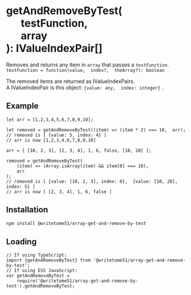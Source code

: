 # getAndRemoveByTest(<br>&nbsp;&nbsp;&nbsp;&nbsp;&nbsp;&nbsp;testFunction,<br>&nbsp;&nbsp;&nbsp;&nbsp;&nbsp;&nbsp;array<br>):  IValueIndexPair[]

Removes and returns any item in `array` that passes a `testFunction`.  
`testFunction = function(value,  index?,  theArray?): boolean`

The removed items are returned as IValueIndexPairs.  
A IValueIndexPair is this object: `{value: any,  index: integer}` .

## Example
```
let arr = [1,2,3,4,5,6,7,8,9,10];

let removed = getAndRemoveByTest((item) => (item * 2) === 10,  arr);
// removed is [ {value: 5, index: 4} ]
// arr is now [1,2,3,4,6,7,8,9,10]
    
arr = [ [10, 2, 3], [2, 3, 4], 1, 6, false, [10, 20] ];

removed = getAndRemoveByTest(
    (item) => (Array.isArray(item) && item[0] === 10),
    arr
);
// removed is [ {value: [10, 2, 3], index: 0},  {value: [10, 20], index: 5} ]
// arr is now [ [2, 3, 4], 1, 6, false ]
```


## Installation
```bash
npm install @writetome51/array-get-and-remove-by-test
```

## Loading
```
// If using TypeScript:
import {getAndRemoveByTest} from '@writetome51/array-get-and-remove-by-test';
// If using ES5 JavaScript:
var getAndRemoveByTest = 
    require('@writetome51/array-get-and-remove-by-test').getAndRemoveByTest;
```
